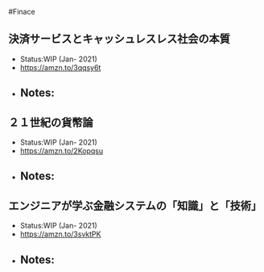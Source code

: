 #Finace

## 決済サービスとキャッシュレスレス社会の本質
- Status:WIP (Jan- 2021) 
- https://amzn.to/3qqsy6t
- Notes:
  - 
  
## ２１世紀の貨幣論
- Status:WIP (Jan- 2021) 
- https://amzn.to/2Kopqsu
- Notes:
  - 

## エンジニアが学ぶ金融システムの「知識」と「技術」
- Status:WIP (Jan- 2021) 
- https://amzn.to/3svktPK
- Notes:
  - 
